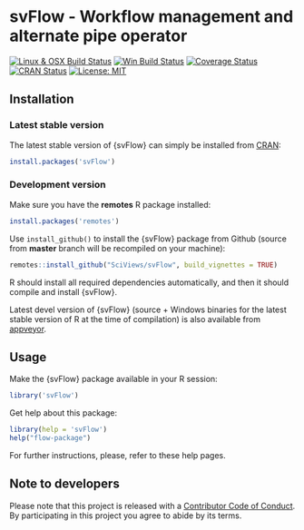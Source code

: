 # svFlow - Workflow management and alternate pipe operator

[![Linux & OSX Build Status](https://travis-ci.com/SciViews/svFlow.svg)](https://travis-ci.com/SciViews/svFlow) [![Win Build Status](https://ci.appveyor.com/api/projects/status/github/SciViews/svFlow?branch=master&svg=true)](https://ci.appveyor.com/project/phgrosjean/svFlow) [![Coverage Status](https://img.shields.io/codecov/c/github/SciViews/svFlow/master.svg)](https://codecov.io/github/SciViews/svFlow?branch=master) [![CRAN Status](https://www.r-pkg.org/badges/version/svFlow)](https://cran.r-project.org/package=svFlow) [![License: MIT](https://img.shields.io/badge/License-MIT-yellow.svg)](https://opensource.org/licenses/MIT)

## Installation

### Latest stable version

The latest stable version of {svFlow} can simply be installed from [CRAN](http://cran.r-project.org):

``` r
install.packages('svFlow')
```

### Development version

Make sure you have the **remotes** R package installed:

``` r
install.packages('remotes')
```

Use `install_github()` to install the {svFlow} package from Github (source from **master** branch will be recompiled on your machine):

``` r
remotes::install_github("SciViews/svFlow", build_vignettes = TRUE)
```

R should install all required dependencies automatically, and then it should compile and install {svFlow}.

Latest devel version of {svFlow} (source + Windows binaries for the latest stable version of R at the time of compilation) is also available from [appveyor](https://ci.appveyor.com/project/phgrosjean/svFlow/build/artifacts).

## Usage

Make the {svFlow} package available in your R session:

``` r
library('svFlow')
```

Get help about this package:

``` r
library(help = 'svFlow')
help("flow-package")
```

For further instructions, please, refer to these help pages.

## Note to developers

Please note that this project is released with a [Contributor Code of Conduct](CONDUCT.md). By participating in this project you agree to abide by its terms.
